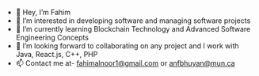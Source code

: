- 👋 Hey, I’m Fahim
- 👀 I’m interested in developing software and managing software projects
- 🌱 I’m currently learning Blockchain Technology and Advanced Software Engineering Concepts
- 💞️ I’m looking forward to collaborating on any project and I work with Java, React.js, C++, PHP
- 📫 Contact me at- fahimalnoor1@gmail.com or anfbhuyan@mun.ca
